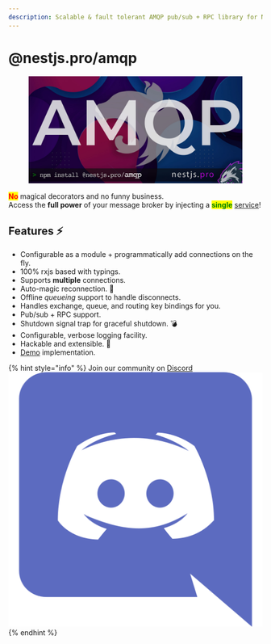 ```yaml
---
description: Scalable & fault tolerant AMQP pub/sub + RPC library for Nest.js.
---
```


# @nestjs.pro/amqp

<figure><img src="../../.gitbook/assets/image (4).png" alt=""><figcaption></figcaption></figure>

<mark style="color:red;">**No**</mark> magical decorators and no funny business.\
Access the **full power** of your message broker by injecting a <mark style="color:green;">**single**</mark> [service](usage.md#the-service)!

## Features ⚡

* Configurable as a module + programmatically add connections on the fly.
* 100% rxjs based with typings.
* Supports **multiple** connections.
* Auto-magic reconnection. 🙏
* Offline _queueing_ support to handle disconnects.
* Handles exchange, queue, and routing key bindings for you.
* Pub/sub + RPC support.
* Shutdown signal trap for graceful shutdown. 💣
* Configurable, verbose logging facility.
* Hackable and extensible. 🧰
* [Demo](https://github.com/nestjspro/amqp/blob/main/app/src) implementation.

{% hint style="info" %}
Join our community on [Discord <img src="../../.gitbook/assets/image.png" alt="" data-size="line">](https://discord.gg/b4Mf3GVpaF)
{% endhint %}
